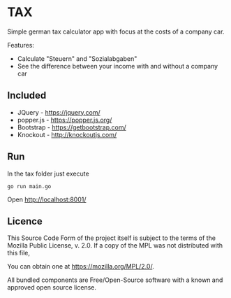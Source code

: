 # TAX

Simple german tax calculator app with focus at the costs of a company car.

Features:

* Calculate "Steuern" and "Sozialabgaben"
* See the difference between your income with and without a company car

## Included

* JQuery - <https://jquery.com/>
* popper.js - <https://popper.js.org/>
* Bootstrap - <https://getbootstrap.com/>
* Knockout - <http://knockoutjs.com/>

## Run

In the tax folder just execute

```Shell
go run main.go
```

Open <http://localhost:8001/>

## Licence

This Source Code Form of the project itself is subject to the terms of the
Mozilla Public License, v. 2.0. If a copy of the MPL was not distributed with
this file,

You can obtain one at <https://mozilla.org/MPL/2.0/>.

All bundled components are Free/Open-Source software with a known and approved
open source license.
